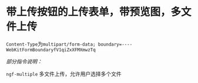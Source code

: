# 带上传按钮的上传表单，带预览图，多文件上传

`Content-Type`为`multipart/form-data; boundary=----WebKitFormBoundaryfV1qiZxXFMXmwzTq`

_部分指令说明：_

`ngf-multiple` 多文件上传，允许用户选择多个文件